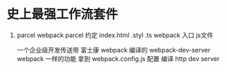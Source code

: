 # 史上最强工作流套件


1. parcel webpack
    parcel 约定 index.html .styl .ts
    webpack  入口 js文件

    一个企业级开发传送带
    富士康 
    webpack 编译的
    webpack-dev-server webpack 一样的功能 拿到
    webpack.config.js 配置 编译 http dev server